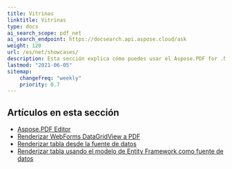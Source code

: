 ```yaml
---
title: Vitrinas
linktitle: Vitrinas
type: docs
ai_search_scope: pdf_net
ai_search_endpoint: https://docsearch.api.aspose.cloud/ask
weight: 120
url: /es/net/showcases/
description: Esta sección explica cómo puedes usar el Aspose.PDF for .NET con diferentes ejemplos de vitrinas.
lastmod: "2021-06-05"
sitemap:
    changefreq: "weekly"
    priority: 0.7
---
```

## Artículos en esta sección

- [Aspose.PDF Editor](/pdf/es/net/aspose-pdf-editor/)
- [Renderizar WebForms DataGridView a PDF](/pdf/es/net/render-webforms-datagridview-to-pdf/)
- [Renderizar tabla desde la fuente de datos](/pdf/es/net/render-table-from-the-data-source/)
- [Renderizar tabla usando el modelo de Entity Framework como fuente de datos](/pdf/es/net/render-table-using-entity-framework-model-as-data-source/)
